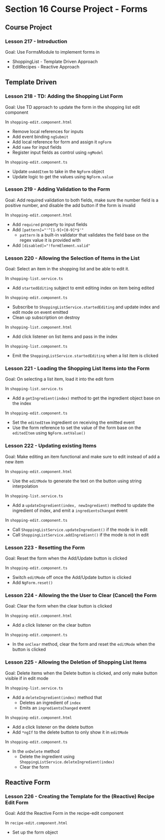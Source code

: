 # Section 16 Course Project - Forms

## Course Project

### Lesson 217 - Introduction

Goal: Use FormsModule to implement forms in

- ShoppingList - Template Driven Approach
- EditRecipes - Reactive Approach

## Template Driven

### Lesson 218 - TD: Adding the Shopping List Form

Goal: Use TD approach to update the form in the shopping list edit component

In `shopping-edit.component.html`

- Remove local references for inputs
- Add event binding `ngSubmit`
- Add local reference for form and assign it `ngForm`
- Add `name` for input fields
- Register input fields as control using `ngModel`

In `shopping-edit.component.ts`

- Update `onAddItem` to take in the `NgForm` object
- Update logic to get the values using `NgForm.value`

### Lesson 219 - Adding Validation to the Form

Goal: Add required validation to both fields, make sure the number field is a positive number, and disable the add button if the form is invalid

In `shopping-edit.component.html`

- Add `required` property to input fields
- Add `[pattern]="'^[1-9]+[0-9]*$'"`
  - `pattern` is a built-in validator that validates the field base on the regex value it is provided with
- Add `[disabled]="!formElement.valid"`

### Lesson 220 - Allowing the Selection of Items in the List

Goal: Select an item in the shopping list and be able to edit it.

In `shopping-list.service.ts`

- Add `startedEditing` subject to emit editing index on item being edited

In `shopping-edit.component.ts`

- Subscribe to `ShoppingListService.startedEditing` and update index and edit mode on event emitted
- Clean up subscription on destroy

In `shopping-list.component.html`

- Add click listener on list items and pass in the index

In `shopping-list.component.ts`

- Emit the `ShoppingListService.startedEditing` when a list item is clicked

### Lesson 221 - Loading the Shopping List Items into the Form

Goal: On selecting a list item, load it into the edit form

In `shopping-list.service.ts`

- Add a `getIngredient(index)` method to get the ingredient object base on the index

In `shopping-edit.component.ts`

- Set the `editedItem` ingredient on receiving the emitted event
- Use the form reference to set the value of the form base on the `editedItem` using `NgForm.setValue()`

### Lesson 222 - Updating existing Items

Goal: Make editing an item functional and make sure to edit instead of add a new item

In `shopping-edit.component.html`

- Use the `editMode` to generate the text on the button using string interpolation

In `shopping-list.service.ts`

- Add a `updateIngredient(index, newIngredient)` method to update the ingredient of index, and emit a `ingredientsChanged` event

In `shopping-edit.component.ts`

- Call `ShoppingListService.updateIngredient()` if the mode is in edit
- Call `ShoppingListService.addIngredient()` if the mode is not in edit

### Lesson 223 - Resetting the Form

Goal: Reset the form when the Add/Update button is clicked

In `shopping-edit.component.ts`

- Switch `editMode` off once the Add/Update button is clicked
- Add `NgForm.reset()`

### Lesson 224 - Allowing the the User to Clear (Cancel) the Form

Goal: Clear the form when the clear button is clicked

In `shopping-edit.component.html`

- Add a click listener on the clear button

In `shopping-edit.component.ts`

- In the `onClear` method, clear the form and reset the `editMode` when the button is clicked

### Lesson 225 - Allowing the Deletion of Shopping List Items

Goal: Delete items when the Delete button is clicked, and only make button visible if in edit mode

In `shopping-list.service.ts`

- Add a `deleteIngredient(index)` method that
  - Deletes an ingredient of `index`
  - Emits an `ingredientsChanged` event

In `shopping-edit.component.html`

- Add a click listener on the delete button
- Add `*ngIf` to the delete button to only show it in `editMode`

In `shopping-edit.component.ts`

- In the `onDelete` method
  - Delete the ingredient using `ShoppingListService.deleteIngredient(index)`
  - Clear the form

## Reactive Form

### Lesson 226 - Creating the Template for the (Reactive) Recipe Edit Form

Goal: Add the Reactive Form in the recipe-edit component

In `recipe-edit.component.html`

- Set up the form object
